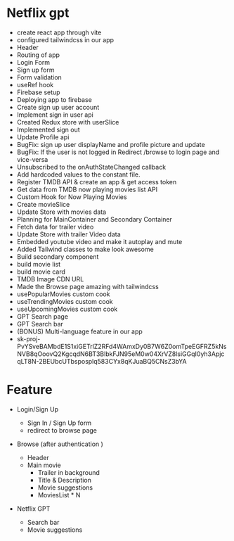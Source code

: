 # Netflix gpt

- create react app through vite
- configured tailwindcss in our app
- Header
- Routing of app
- Login Form
- Sign up form
- Form validation
- useRef hook
- Firebase setup
- Deploying app to firebase
- Create sign up user account
- Implement sign in user api
- Created Redux store  with userSlice
- Implemented sign out 
- Update Profile api 
- BugFix: sign up user displayName and profile picture and update 
- BugFix: If the user is not logged in Redirect /browse to login page  and vice-versa
- Unsubscribed to the onAuthStateChanged callback 
- Add hardcoded values to the constant file. 
- Register TMDB API & create an app & get access token
- Get data from TMDB now playing movies list API
- Custom Hook for Now Playing Movies
- Create movieSlice
- Update Store with movies data
- Planning for MainContainer and Secondary Container
- Fetch data for trailer video
- Update Store with trailer Video data
- Embedded youtube video and make it autoplay and mute
- Added Tailwind classes to make look awesome
- Build secondary component
- build movie list 
- build movie card
- TMDB Image CDN URL
- Made the Browse page amazing with tailwindcss
- usePopularMovies custom cook
- useTrendingMovies custom cook
- useUpcomingMovies custom cook
- GPT Search page
- GPT Search bar
- (BONUS) Multi-language feature in our app
- 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

# Feature
- Login/Sign Up
    - Sign In / Sign Up form
    - redirect to browse page
   
- Browse (after authentication )
    - Header
    - Main movie
        - Trailer in background
        - Title & Description
        - Movie suggestions
        - MoviesList * N 

- Netflix GPT
    - Search bar
    - Movie suggestions 